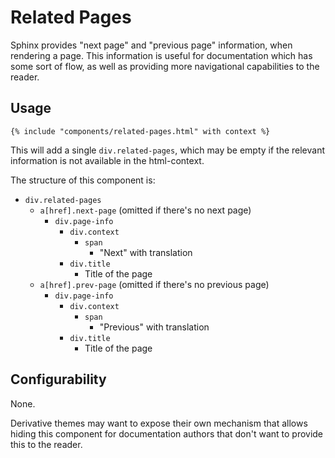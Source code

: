 # Related Pages

Sphinx provides "next page" and "previous page" information, when rendering a
page. This information is useful for documentation which has some sort of flow,
as well as providing more navigational capabilities to the reader.

## Usage

```jinja
{% include "components/related-pages.html" with context %}
```

This will add a single `div.related-pages`, which may be empty if the relevant
information is not available in the html-context.

The structure of this component is:

- `div.related-pages`
  - `a[href].next-page` (omitted if there's no next page)
    - `div.page-info`
      - `div.context`
        - `span`
          - "Next" with translation
      - `div.title`
        - Title of the page
  - `a[href].prev-page` (omitted if there's no previous page)
    - `div.page-info`
      - `div.context`
        - `span`
          - "Previous" with translation
      - `div.title`
        - Title of the page

## Configurability

None.

Derivative themes may want to expose their own mechanism that allows hiding this
component for documentation authors that don't want to provide this to the
reader.
